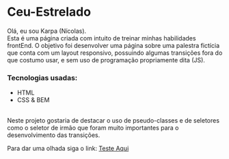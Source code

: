 # Ceu-Estrelado
Olá, eu sou Karpa (Nícolas). <br>
Esta é uma página criada com intuito de treinar minhas habilidades frontEnd.
O objetivo foi desenvolver uma página sobre uma palestra fictícia que conta com um layout responsivo, possuindo algumas transições fora do que costumo usar, e sem uso de programação propriamente dita (JS).
<br>
### Tecnologias usadas:
  - HTML
  - CSS & BEM
<br>
Neste projeto gostaria de destacar o uso de pseudo-classes e de seletores como o seletor de irmão que foram muito importantes para o desenvolvimento das transições.

Para dar uma olhada siga o link: <a href="https://kingkarpa.github.io/Treino_Ceu-Estrelado.js/">Teste Aqui</a>
